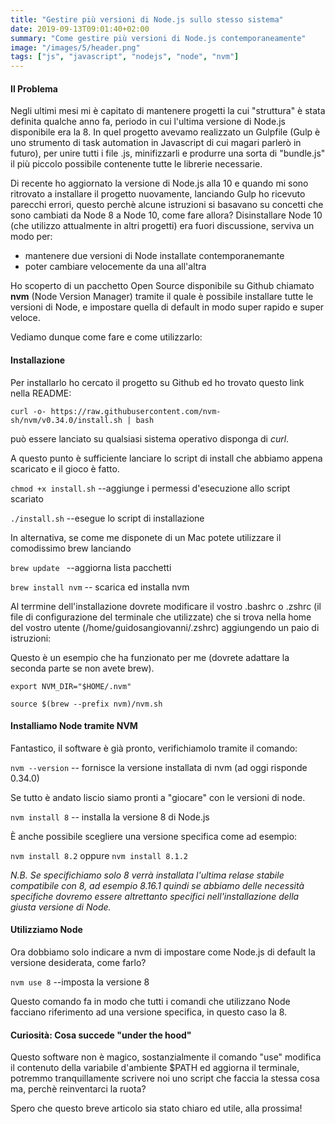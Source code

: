 ```yaml
---
title: "Gestire più versioni di Node.js sullo stesso sistema"
date: 2019-09-13T09:01:40+02:00
summary: "Come gestire più versioni di Node.js contemporaneamente"
image: "/images/5/header.png"
tags: ["js", "javascript", "nodejs", "node", "nvm"]
---
```



#### Il Problema

Negli ultimi mesi mi è capitato di mantenere progetti la cui "struttura" è stata definita qualche anno fa, periodo in cui l'ultima versione di Node.js disponibile era la 8.
In quel progetto avevamo realizzato un Gulpfile (Gulp è uno strumento di task automation in Javascript di cui magari parlerò in futuro), per unire tutti i file .js, minifizzarli e produrre una sorta di "bundle.js" il più piccolo possibile contenente tutte le librerie necessarie.

Di recente ho aggiornato la versione di Node.js alla 10 e quando mi sono ritrovato a installare il progetto nuovamente, lanciando Gulp ho ricevuto parecchi errori, questo perchè alcune istruzioni si basavano su concetti che sono cambiati da Node 8 a Node 10, come fare allora? Disinstallare Node 10 (che utilizzo attualmente in altri progetti) era fuori discussione, serviva un modo per:

- mantenere due versioni di Node installate contemporanemante
- poter cambiare velocemente da una all'altra


Ho scoperto di un pacchetto Open Source disponibile su Github chiamato **nvm** (Node Version Manager) tramite il quale è possibile installare tutte le versioni di Node, e impostare quella di default in modo super rapido e super veloce.

Vediamo dunque come fare e come utilizzarlo:

#### Installazione

Per installarlo ho cercato il progetto su Github ed ho trovato questo link nella README:

```
curl -o- https://raw.githubusercontent.com/nvm-sh/nvm/v0.34.0/install.sh | bash
```

può essere lanciato su qualsiasi sistema operativo disponga di *curl*.

A questo punto è sufficiente lanciare lo script di install che abbiamo appena scaricato e il gioco è fatto.

`chmod +x install.sh` --aggiunge i permessi d'esecuzione allo script scariato

`./install.sh` --esegue lo script di installazione

In alternativa, se come me disponete di un Mac potete utilizzare il comodissimo brew lanciando 

`brew update ` --aggiorna lista pacchetti

`brew install nvm` -- scarica ed installa nvm

Al terrmine dell'installazione dovrete modificare il vostro .bashrc o .zshrc (il file di configurazione del terminale che utilizzate) che si trova nella home del vostro utente (/home/guidosangiovanni/.zshrc) aggiungendo un paio di istruzioni:

Questo è un esempio che ha funzionato per me (dovrete adattare la seconda parte se non avete brew).

`export NVM_DIR="$HOME/.nvm"`

`source $(brew --prefix nvm)/nvm.sh`

#### Installiamo Node tramite NVM

Fantastico, il software è già pronto, verifichiamolo tramite il comando:

`nvm --version` -- fornisce la versione installata di nvm (ad oggi risponde 0.34.0)

Se tutto è andato liscio siamo pronti a "giocare" con le versioni di node.

`nvm install 8` -- installa la versione 8 di Node.js

È anche possibile scegliere una versione specifica come ad esempio:

`nvm install 8.2` oppure `nvm install 8.1.2`

*N.B. Se specifichiamo solo 8 verrà installata l'ultima relase stabile compatibile con 8, ad esempio 8.16.1 quindi se abbiamo delle necessità specifiche dovremo essere altrettanto specifici nell'installazione della giusta versione di Node.*



#### Utilizziamo Node

Ora dobbiamo solo indicare a nvm di impostare come Node.js di default la versione desiderata, come farlo?

`nvm use 8` --imposta la versione 8 

Questo comando fa in modo che tutti i comandi che utilizzano Node facciano riferimento ad una versione specifica, in questo caso la 8.



#### Curiosità: Cosa succede "under the hood"

Questo software non è magico, sostanzialmente il comando "use" modifica il contenuto della variabile d'ambiente $PATH ed aggiorna il terminale, potremmo tranquillamente scrivere noi uno script che faccia la stessa cosa ma, perchè reinventarci la ruota?



Spero che questo breve articolo sia stato chiaro ed utile, alla prossima!
